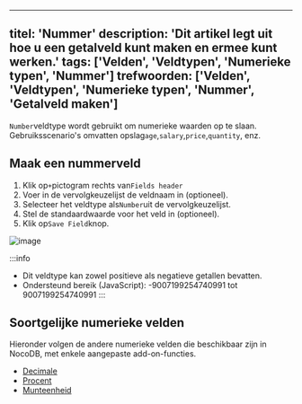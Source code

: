 ***

titel: 'Nummer'
description: 'Dit artikel legt uit hoe u een getalveld kunt maken en ermee kunt werken.'
tags: \['Velden', 'Veldtypen', 'Numerieke typen', 'Nummer']
trefwoorden: \['Velden', 'Veldtypen', 'Numerieke typen', 'Nummer', 'Getalveld maken']
-------------------------------------------------------------------------------------

`Number`veldtype wordt gebruikt om numerieke waarden op te slaan. Gebruiksscenario's omvatten opslag`age`,`salary`,`price`,`quantity`, enz.

## Maak een nummerveld

1. Klik op`+`pictogram rechts van`Fields header`
2. Voer in de vervolgkeuzelijst de veldnaam in (optioneel).
3. Selecteer het veldtype als`Number`uit de vervolgkeuzelijst.
4. Stel de standaardwaarde voor het veld in (optioneel).
5. Klik op`Save Field`knop.

![image](/img/v2/fields/types/number.png)

:::info

* Dit veldtype kan zowel positieve als negatieve getallen bevatten.
* Ondersteund bereik (JavaScript): -9007199254740991 tot 9007199254740991
  :::

## Soortgelijke numerieke velden

Hieronder volgen de andere numerieke velden die beschikbaar zijn in NocoDB, met enkele aangepaste add-on-functies.

* [Decimale](020.decimal.md)
* [Procent](030.percent.md)
* [Munteenheid](040.currency.md)
